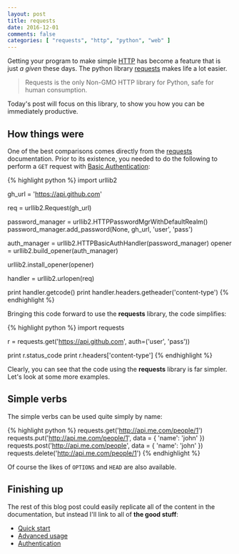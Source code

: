 ```yaml
---
layout: post
title: requests
date: 2016-12-01
comments: false
categories: [ "requests", "http", "python", "web" ]
---
```


Getting your program to make simple [HTTP](https://en.wikipedia.org/wiki/Hypertext_Transfer_Protocol) has become a feature that is just *a given* these days. The python library [requests](http://docs.python-requests.org/en/master/) makes life a lot easier. 

> Requests is the only Non-GMO HTTP library for Python, safe for human consumption.

Today's post will focus on this library, to show you how you can be immediately productive.

## How things were

One of the best comparisons comes directly from the [requests](http://docs.python-requests.org/en/master/) documentation. Prior to its existence, you needed to do the following to perform a `GET` request with [Basic Authentication](https://en.wikipedia.org/wiki/Basic_access_authentication):

{% highlight python %}
import urllib2

gh_url = 'https://api.github.com'

req = urllib2.Request(gh_url)

password_manager = urllib2.HTTPPasswordMgrWithDefaultRealm()
password_manager.add_password(None, gh_url, 'user', 'pass')

auth_manager = urllib2.HTTPBasicAuthHandler(password_manager)
opener = urllib2.build_opener(auth_manager)

urllib2.install_opener(opener)

handler = urllib2.urlopen(req)

print handler.getcode()
print handler.headers.getheader('content-type')
{% endhighlight %}

Bringing this code forward to use the **requests** library, the code simplifies:

{% highlight python %}
import requests

r = requests.get('https://api.github.com', auth=('user', 'pass'))

print r.status_code
print r.headers['content-type']
{% endhighlight %}

Clearly, you can see that the code using the **requests** library is far simpler. Let's look at some more examples.

## Simple verbs

The simple verbs can be used quite simply by name:

{% highlight python %}
requests.get('http://api.me.com/people/1')
requests.put('http://api.me.com/people/1', data = { 'name': 'john' })
requests.post('http://api.me.com/people', data = { 'name': 'john' })
requests.delete('http://api.me.com/people/1')
{% endhighlight %}

Of course the likes of `OPTIONS` and `HEAD` are also available.

## Finishing up

The rest of this blog post could easily replicate all of the content in the documentation, but instead I'll link to all of **the good stuff**:

* [Quick start](http://docs.python-requests.org/en/master/user/quickstart/)
* [Advanced usage](http://docs.python-requests.org/en/master/user/advanced/)
* [Authentication](http://docs.python-requests.org/en/master/user/authentication/)